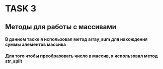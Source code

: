 # TASK 3
## Методы для работы с массивами
#### В данном таске я использовал метод array_sum для нахождения суммы элементов массива
#### Для того чтобы преобразовать число в массив, я использовал метод str_split
